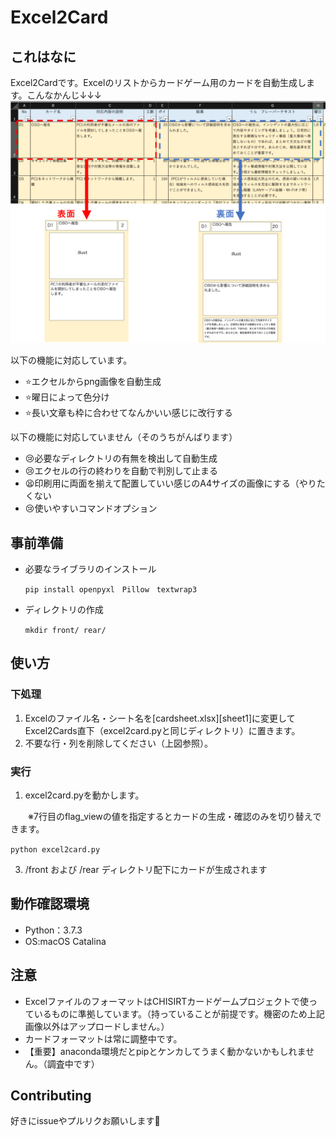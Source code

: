 # Excel2Card

## これはなに
Excel2Cardです。Excelのリストからカードゲーム用のカードを自動生成します。こんなかんじ↓↓↓
![figure1](figure1.png)


以下の機能に対応しています。
- ⭐エクセルからpng画像を自動生成
- ⭐曜日によって色分け
- ⭐長い文章も枠に合わせてなんかいい感じに改行する

以下の機能に対応していません（そのうちがんばります）
- 😢必要なディレクトリの有無を検出して自動生成
- 😢エクセルの行の終わりを自動で判別して止まる
- 😫印刷用に両面を揃えて配置していい感じのA4サイズの画像にする（やりたくない
- 😢使いやすいコマンドオプション


## 事前準備
- 必要なライブラリのインストール

  `pip install openpyxl　Pillow　textwrap3 `

- ディレクトリの作成

  `mkdir front/ rear/`


## 使い方
### 下処理
1. Excelのファイル名・シート名を[cardsheet.xlsx][sheet1]に変更してExcel2Cards直下（excel2card.pyと同じディレクトリ）に置きます。
2. 不要な行・列を削除してください（上図参照）。

### 実行
1. excel2card.pyを動かします。

　　※7行目のflag_viewの値を指定するとカードの生成・確認のみを切り替えできます。



  `python excel2card.py`

3. /front および /rear ディレクトリ配下にカードが生成されます

## 動作確認環境
- Python：3.7.3
- OS:macOS Catalina

## 注意
- ExcelファイルのフォーマットはCHISIRTカードゲームプロジェクトで使っているものに準拠しています。（持っていることが前提です。機密のため上記画像以外はアップロードしません。）
- カードフォーマットは常に調整中です。
- 【重要】anaconda環境だとpipとケンカしてうまく動かないかもしれません。（調査中です）

## Contributing
好きにissueやプルリクお願いします🙌
